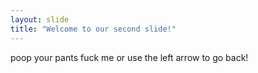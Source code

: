 ```yaml
---
layout: slide
title: "Welcome to our second slide!"
---
```

poop your pants
fuck me or use the left arrow to go back!
